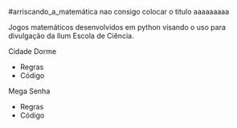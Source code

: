 #arriscando_a_matemática
nao consigo colocar o titulo aaaaaaaaa
<title><center><div class='alert alert-info'> Arriscando a matemática </div></center></title>
Jogos matemáticos desenvolvidos em python visando o uso para divulgação da Ilum Escola de Ciência.

Cidade Dorme
* Regras
* Código
  
Mega Senha
* Regras
* Código
